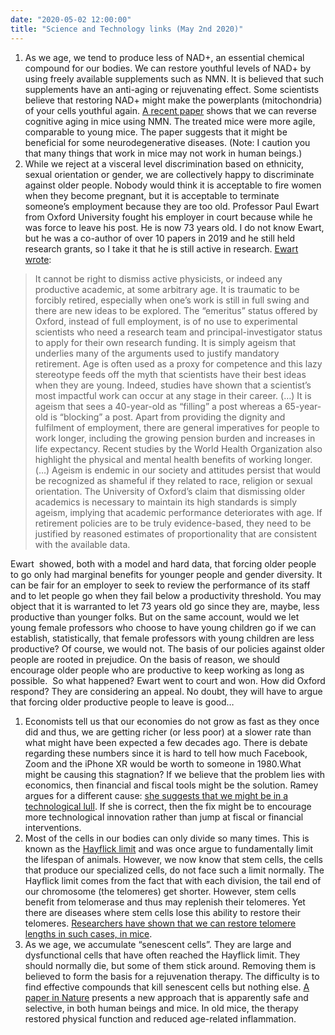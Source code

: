 ```yaml
---
date: "2020-05-02 12:00:00"
title: "Science and Technology links (May 2nd 2020)"
---
```




1. As we age, we tend to produce less of NAD+, an essential chemical compound for our bodies. We can restore youthful levels of NAD+ by using freely available supplements such as NMN. It is believed that such supplements have an anti-aging or rejuvenating effect. Some scientists believe that restoring NAD+ might make the powerplants (mitochondria) of your cells youthful again. [A recent paper](https://www.sciencedirect.com/science/article/pii/S221323171930240X) shows that we can reverse cognitive aging in mice using NMN. The treated mice were more agile, comparable to young mice. The paper suggests that it might be beneficial for some neurodegenerative diseases. (Note: I caution you that many things that work in mice may not work in human beings.)
1. While we reject at a visceral level discrimination based on ethnicity, sexual orientation or gender, we are collectively happy to discriminate against older people. Nobody would think it is acceptable to fire women when they become pregnant, but it is acceptable to terminate someone&rsquo;s employment because they are too old. Professor Paul Ewart from Oxford University fought his employer in court because while he was force to leave his post. He is now 73 years old. I do not know Ewart, but he was a co-author of over 10 papers in 2019 and he still held research grants, so I take it that he is still active in research. [Ewart wrote](https://physicsworld.com/a/a-stance-against-forced-retirement/):<br/>

> It cannot be right to dismiss active physicists, or indeed any productive academic, at some arbitrary age. It is traumatic to be forcibly retired, especially when one’s work is still in full swing and there are new ideas to be explored. The “emeritus” status offered by Oxford, instead of full employment, is of no use to experimental scientists who need a research team and principal-investigator status to apply for their own research funding. It is simply ageism that underlies many of the arguments used to justify mandatory retirement. Age is often used as a proxy for competence and this lazy stereotype feeds off the myth that scientists have their best ideas when they are young. Indeed, studies have shown that a scientist’s most impactful work can occur at any stage in their career. (&hellip;) It is ageism that sees a 40-year-old as “filling” a post whereas a 65-year-old is “blocking” a post. Apart from providing the dignity and fulfilment of employment, there are general imperatives for people to work longer, including the growing pension burden and increases in life expectancy. Recent studies by the World Health Organization also highlight the physical and mental health benefits of working longer. (&hellip;) Ageism is endemic in our society and attitudes persist that would be recognized as shameful if they related to race, religion or sexual orientation. The University of Oxford’s claim that dismissing older academics is necessary to maintain its high standards is simply ageism, implying that academic performance deteriorates with age. If retirement policies are to be truly evidence-based, they need to be justified by reasoned estimates of proportionality that are consistent with the available data.


Ewart  showed, both with a model and hard data, that forcing older people to go only had marginal benefits for younger people and gender diversity. It can be fair for an employer to seek to review the performance of its staff and to let people go when they fail below a productivity threshold. You may object that it is warranted to let 73 years old go since they are, maybe, less productive than younger folks. But on the same account, would we let young female professors who choose to have young children go if we can establish, statistically, that female professors with young children are less productive? Of course, we would not. The basis of our policies against older people are rooted in prejudice. On the basis of reason, we should encourage older people who are productive to keep working as long as possible.  So what happened? Ewart went to court and won. How did Oxford respond? They are considering an appeal. No doubt, they will have to argue that forcing older productive people to leave is good&hellip;
1. Economists tell us that our economies do not grow as fast as they once did and thus, we are getting richer (or less poor) at a slower rate than what might have been expected a few decades ago. There is debate regarding these numbers since it is hard to tell how much Facebook, Zoom and the iPhone XR would be worth to someone in 1980.What might be causing this stagnation? If we believe that the problem lies with economics, then financial and fiscal tools might be the solution. Ramey argues for a different cause: [she suggests that we might be in a technological lull](https://www.sciencedirect.com/science/article/pii/S0161893820300375). If she is correct, then the fix might be to encourage more technological innovation rather than jump at fiscal or financial interventions.
1. Most of the cells in our bodies can only divide so many times. This is known as the [Hayflick limit](https://en.wikipedia.org/wiki/Hayflick_limit) and was once argue to fundamentally limit the lifespan of animals. However, we now know that stem cells, the cells that produce our specialized cells, do not face such a limit normally. The Hayflick limit comes from the fact that with each division, the tail end of our chromosome (the telomeres) get shorter. However, stem cells benefit from telomerase and thus may replenish their telomeres. Yet there are diseases where stem cells lose this ability to restore their telomeres. [Researchers have shown that we can restore telomere lengths in such cases, in mice](https://www.sciencedirect.com/science/article/abs/pii/S1934590920301387).
1. As we age, we accumulate &ldquo;senescent cells&rdquo;. They are large and dysfunctional cells that have often reached the Hayflick limit. They should normally die, but some of them stick around. Removing them is believed to form the basis for a rejuvenation therapy. The difficulty is to find effective compounds that kill senescent cells but nothing else. [A paper in Nature](https://www.nature.com/articles/s41422-020-0314-9) presents a new approach that is apparently safe and selective, in both human beings and mice. In old mice, the therapy restored physical function and reduced age-related inflammation.


